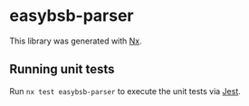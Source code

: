 # easybsb-parser

This library was generated with [Nx](https://nx.dev).


## Running unit tests

Run `nx test easybsb-parser` to execute the unit tests via [Jest](https://jestjs.io).


